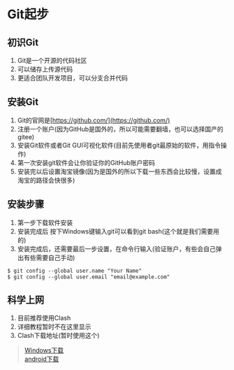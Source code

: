 # Git起步
## 初识Git
1. Git是一个开源的代码社区
2. 可以储存上传源代码
3. 更适合团队开发项目，可以分支合并代码

## 安装Git
1. Git的官网是[https://github.com/](https://github.com/)
2. 注册一个账户(因为GitHub是国外的，所以可能需要翻墙，也可以选择国产的gitee)
3. 安装Git软件或者Git GUI可视化软件(目前先使用者git最原始的软件，用指令操作)
4. 第一次安装git软件会让你验证你的GitHub账户密码
5. 安装完以后设置淘宝镜像(因为是国外的所以下载一些东西会比较慢，设置成淘宝的路径会快很多)

## 安装步骤
1. 第一步下载软件安装
2. 安装完成后 按下Windows键输入git可以看到git bash(这个就是我们需要用的)
3. 安装完成后，还需要最后一步设置，在命令行输入(验证账户，有些会自己弹出有些需要自己手动)
```
$ git config --global user.name "Your Name"
$ git config --global user.email "email@example.com"
```

## 科学上网
1. 目前推荐使用Clash
2. 详细教程暂时不在这里显示
3. Clash下载地址(暂时使用这个)
> [Windows下载](https://old.yuansu.app/#/tutorial/windows)  
> [android下载](https://old.yuansu.app/#/tutorial/android)